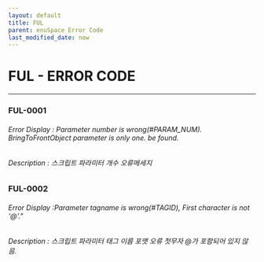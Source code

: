 ```yaml
---
layout: default
title: FUL
parent: enuSpace Error Code
last_modified_date: now
---
```

# FUL - ERROR CODE

---

### FUL-0001

###### Error Display : Parameter number is wrong(#PARAM_NUM). BringToFrontObject parameter is only one. be found.

###### Description : 스크립트 파라미터 개수 오류메세지

### FUL-0002

###### Error Display :Parameter tagname is wrong(#TAGID), First character is not '@'."

###### Description : 스크립트 파라미터 태그 이름 포맷 오류 첫무자 @가 포함되어 있지 않음.





